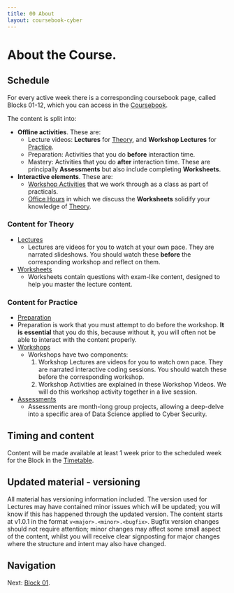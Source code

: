 ```yaml
---
title: 00 About
layout: coursebook-cyber
---
```

# About the Course.

## Schedule

For every active week there is a corresponding coursebook page, called Blocks 01-12, which you can access in the [Coursebook](../coursebook.md).

The content is split into:

* **Offline activities**. These are:
  * Lecture videos: **Lectures** for [Theory](#Theory), and **Workshop Lectures** for [Practice](#Practice).
  * Preparation: Activities that you do **before** interaction time.
  * Mastery: Activities that you do **after** interaction time. These are principally **Assessments** but also include completing **Worksheets**.
* **Interactive elements**. These are:
  * [Workshop Activities](#Practice) that we work through as a class as part of practicals.
  * [Office Hours](#Theory) in which we discuss the **Worksheets** solidify your knowledge of [Theory](#Theory).

### Content for Theory <a name="Theory"></a>

* [Lectures](../coursebook-bytype.md#Lectures)
  * Lectures are videos for you to watch at your own pace. They are narrated slideshows. You should watch these **before** the corresponding workshop and reflect on them.
* [Worksheets](../coursebook-bytype.md#Worksheets)
  * Worksheets contain questions with exam-like content, designed to help you master the lecture content.

### Content for Practice <a name="Practice"></a>

* [Preparation](../coursebook-bytype.md#Preparation)
* Preparation is work that you must attempt to do before the workshop. **It is essential** that you do this, because without it, you will often not be able to interact with the content properly.
* [Workshops](../coursebook-bytype.md#Workshops)
  * Workshops have two components:
	1. Workshop Lectures are videos for you to watch own pace. They are narrated interactive coding sessions. You should watch these before the corresponding workshop.
	2. Workshop Activities are explained in these Workshop Videos. We will do this workshop activity together in a live session.
* [Assessments](../assessments.md)
  * Assessments are month-long group projects, allowing a deep-delve into a specific area of Data Science applied to Cyber Security.

## Timing and content

Content will be made available at least 1 week prior to the scheduled week for the Block in the [Timetable](../timetable.md).

## Updated material - versioning

All material has versioning information included. The version used for Lectures may have contained minor issues which will be updated; you will know if this has happened through the updated version. The content starts at v1.0.1 in the format `v<major>.<minor>.<bugfix>`. Bugfix version changes should not require attention; minor changes may affect some small aspect of the content, whilst you will receive clear signposting for major changes where the structure and intent may also have changed.

## Navigation

Next: [Block 01](01.md).

